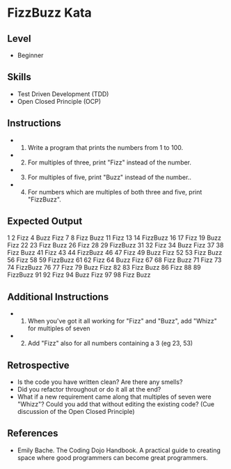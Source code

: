 # FizzBuzz Kata

## Level
* Beginner

## Skills
* Test Driven Development (TDD)
* Open Closed Principle (OCP)

## Instructions
* 1. Write a program that prints the numbers from 1 to 100. 
* 2. For multiples of three, print "Fizz" instead of the number. 
* 3. For multiples of five, print "Buzz" instead of the number.. 
* 4. For numbers which are multiples of both three and five, print "FizzBuzz".

## Expected Output
1
2
Fizz
4
Buzz
Fizz
7
8
Fizz
Buzz
11
Fizz
13
14
FizzBuzz
16
17
Fizz
19
Buzz
Fizz
22
23
Fizz
Buzz
26
Fizz
28
29
FizzBuzz
31
32
Fizz
34
Buzz
Fizz
37
38
Fizz
Buzz
41
Fizz
43
44
FizzBuzz
46
47
Fizz
49
Buzz
Fizz
52
53
Fizz
Buzz
56
Fizz
58
59
FizzBuzz
61
62
Fizz
64
Buzz
Fizz
67
68
Fizz
Buzz
71
Fizz
73
74
FizzBuzz
76
77
Fizz
79
Buzz
Fizz
82
83
Fizz
Buzz
86
Fizz
88
89
FizzBuzz
91
92
Fizz
94
Buzz
Fizz
97
98
Fizz
Buzz

## Additional Instructions
* 1. When you've got it all working for "Fizz" and "Buzz", add "Whizz" for 
  multiples of seven
* 2. Add "Fizz" also for all numbers containing a 3 (eg 23, 53)

## Retrospective
* Is the code you have written clean? Are there any smells?
* Did you refactor throughout or do it all at the end?
* What if a new requirement came along that multiples of seven were "Whizz"? 
  Could you add that without editing the existing code? 
  (Cue discussion of the Open Closed Principle)

## References
* Emily Bache. The Coding Dojo Handbook. A practical guide to creating 
  space where good programmers can become great programmers.


